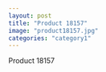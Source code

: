 ```yaml
---
layout: post
title: "Product 18157"
image: "product18157.jpg"
categories: "category1"
---
```

Product 18157
